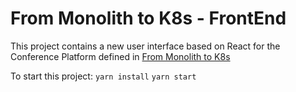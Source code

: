 # From Monolith to K8s - FrontEnd
This project contains a new user interface based on React for the Conference Platform defined in [From Monolith to K8s](http://github.com/salaboy/from-monolith-to-k8s)


To start this project: 
`yarn install`
`yarn start`


